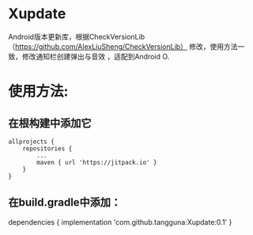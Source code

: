 # Xupdate
Android版本更新库，根据CheckVersionLib（https://github.com/AlexLiuSheng/CheckVersionLib）  修改，使用方法一致，修改通知栏创建弹出与音效
，适配到Android O.
# 使用方法:
## 在根构建中添加它
 	allprojects {
		repositories {
			...
			maven { url 'https://jitpack.io' }
		}
	}
  ## 在build.gradle中添加：
  dependencies {
	        implementation 'com.github.tangguna:Xupdate:0.1'
	}
